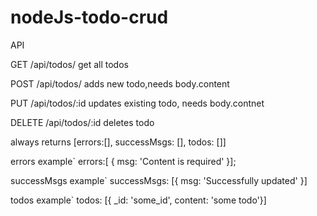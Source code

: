 # nodeJs-todo-crud

API

GET /api/todos/ get all todos

POST /api/todos/ adds new todo,needs body.content

PUT /api/todos/:id updates existing todo, needs body.contnet

DELETE /api/todos/:id deletes todo


always returns [errors:[], successMsgs: [], todos: []]

errors example` errors:[ { msg: 'Content is required' }];

successMsgs example` successMsgs: [{ msg: 'Successfully updated' }]

todos example` todos: [{ _id: 'some_id', content: 'some todo'}]
